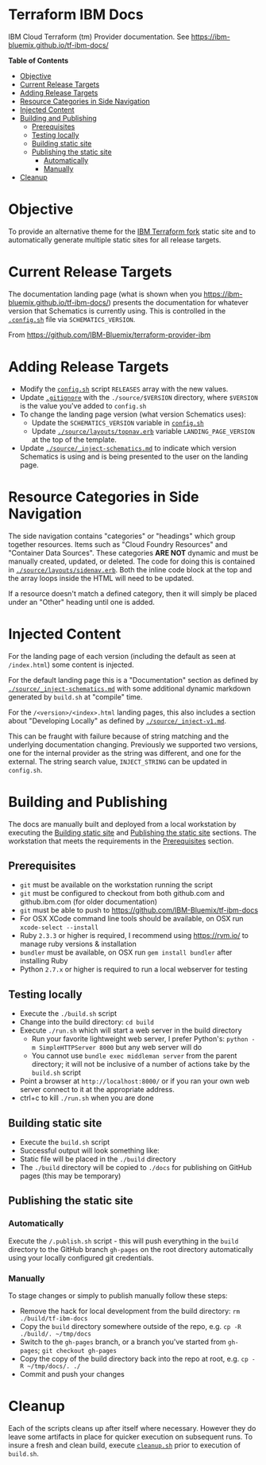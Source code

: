 # Terraform IBM Docs
IBM Cloud Terraform (tm) Provider documentation. See https://ibm-bluemix.github.io/tf-ibm-docs/

<!-- START doctoc generated TOC please keep comment here to allow auto update -->
<!-- DON'T EDIT THIS SECTION, INSTEAD RE-RUN doctoc TO UPDATE -->
**Table of Contents**

- [Objective](#objective)
- [Current Release Targets](#current-release-targets)
- [Adding Release Targets](#adding-release-targets)
- [Resource Categories in Side Navigation](#resource-categories-in-side-navigation)
- [Injected Content](#injected-content)
- [Building and Publishing](#building-and-publishing)
  - [Prerequisites](#prerequisites)
  - [Testing locally](#testing-locally)
  - [Building static site](#building-static-site)
  - [Publishing the static site](#publishing-the-static-site)
    - [Automatically](#automatically)
    - [Manually](#manually)
- [Cleanup](#cleanup)

<!-- END doctoc generated TOC please keep comment here to allow auto update -->

# Objective

To provide an alternative theme for the [IBM Terraform fork](https://github.com/IBM-Bluemix/terraform) static site and to automatically generate multiple static sites for all release targets.

# Current Release Targets

The documentation landing page (what is shown when you https://ibm-bluemix.github.io/tf-ibm-docs/) presents the documentation for whatever version that Schematics is currently using. This is controlled in the [`.config.sh`](./config.sh) file via `SCHEMATICS_VERSION`.

From https://github.com/IBM-Bluemix/terraform-provider-ibm

# Adding Release Targets

- Modify the [`config.sh`](./config.sh) script `RELEASES` array with the new values.
- Update [`.gitignore`](.gitignore) with the `./source/$VERSION` directory, where `$VERSION` is the value you've added to `config.sh`
- To change the landing page version (what version Schematics uses):
  - Update the `SCHEMATICS_VERSION` variable in [`config.sh`](./config.sh)
  - Update [`./source/layouts/topnav.erb`](./source/layouts/topnav.erb) variable `LANDING_PAGE_VERSION` at the top of the template.
- Update [`./source/_inject-schematics.md`](./source/_inject-schematics.md) to indicate which version Schematics is using and is being presented to the user on the landing page.

# Resource Categories in Side Navigation

The side navigation contains "categories" or "headings" which group together resources. Items such as "Cloud Foundry Resources" and "Container Data Sources". These categories **ARE NOT** dynamic and must be manually created, updated, or deleted. The code for doing this is contained in [`./source/layouts/sidenav.erb`](./source/layouts/sidenav.erb). Both the inline code block at the top and the array loops inside the HTML will need to be updated.

If a resource doesn't match a defined category, then it will simply be placed under an "Other" heading until one is added.

# Injected Content

For the landing page of each version (including the default as seen at `/index.html`) some content is injected.

For the default landing page this is a "Documentation" section as defined by [`./source/_inject-schematics.md`](./source/_inject-schematics.md) with some additional dynamic markdown generated by `build.sh` at "compile" time.

For the `/<version>/<index>.html` landing pages, this also includes a section about "Developing Locally" as defined by [`./source/_inject-v1.md`](./source/_inject-v1.md).

This can be fraught with failure because of string matching and the underlying documentation changing. Previously we supported two versions, one for the internal provider as the string was different, and one for the external. The string search value, `INJECT_STRING` can be updated in `config.sh`.

# Building and Publishing

The docs are manually built and deployed from a local workstation by executing the [Building static site](#building-static-site) and [Publishing the static site](#publishing-the-static-site) sections. The workstation that meets the requirements in the [Prerequisites](#prerequisites) section.

## Prerequisites

- `git` must be available on the workstation running the script
- `git` must be configured to checkout from both github.com and github.ibm.com (for older documentation)
- `git` must be able to push to https://github.com/IBM-Bluemix/tf-ibm-docs
- For OSX XCode command line tools should be available, on OSX run `xcode-select --install`
- Ruby `2.3.3` or higher is required, I recommend using https://rvm.io/ to manage ruby versions & installation
- `bundler` must be available, on OSX run `gem install bundler` after installing Ruby
- Python `2.7.x` or higher is required to run a local webserver for testing

## Testing locally

- Execute the `./build.sh` script
- Change into the build directory: `cd build`
- Execute `./run.sh` which will start a web server in the build directory
  - Run your favorite lightweight web server, I prefer Python's: `python -m SimpleHTTPServer 8000` but any web server will do
  - You cannot use `bundle exec middleman server` from the parent directory; it will not be inclusive of a number of actions take by the `build.sh` script
- Point a browser at `http://localhost:8000/` or if you ran your own web server connect to it at the appropriate address.
- ctrl+c to kill `./run.sh` when you are done

## Building static site

- Execute the `build.sh` script
- Successful output will look something like:
- Static file will be placed in the `./build` directory
- The `./build` directory will be copied to `./docs` for publishing on GitHub pages (this may be temporary)

## Publishing the static site

### Automatically

Execute the `/.publish.sh` script - this will push everything in the `build` directory to the GitHub branch `gh-pages` on the root directory automatically using your locally configured git credentials.

### Manually

To stage changes or simply to publish manually follow these steps:

- Remove the hack for local development from the build directory: `rm ./build/tf-ibm-docs`
- Copy the `build` directory somewhere outside of the repo, e.g. `cp -R ./build/. ~/tmp/docs`
- Switch to the `gh-pages` branch, or a branch you've started from `gh-pages`; `git checkout gh-pages`
- Copy the copy of the build directory back into the repo at root, e.g. `cp -R ~/tmp/docs/. ./`
- Commit and push your changes

# Cleanup

Each of the scripts cleans up after itself where necessary. However they do leave some artifacts in place for quicker execution on subsequent runs. To insure a fresh and clean build, execute [`cleanup.sh`](./cleanup.sh) prior to execution of `build.sh`.
